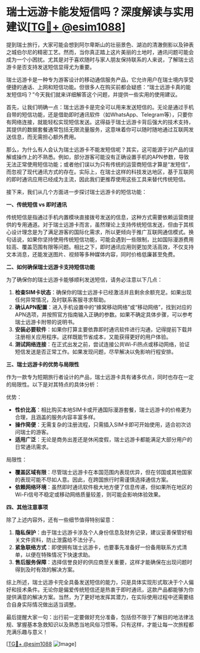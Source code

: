 # 瑞士远游卡能发短信吗？深度解读与实用建议[[TG💪+ @esim1088](https://t.me/s/esim1088)]

提到瑞士旅行，大家可能会想到阿尔卑斯山的壮丽景色、湖泊的清澈倒影以及钟表之城伯尔尼的精密工艺。然而，当你真正踏上这片美丽的土地时，通讯问题可能会成为一个小困扰。尤其是对于喜欢随时与家人朋友保持联系的人来说，了解瑞士远游卡是否支持发送短信显得尤为重要。

瑞士远游卡是一种专为游客设计的移动通信服务产品，它允许用户在瑞士境内享受便捷的通话、上网和短信功能。但很多人在购买前都会疑惑：“瑞士远游卡真的能发短信吗？”今天我们就来详细解答这个问题，并提供一些实用的使用建议。

首先，让我们明确一点：瑞士远游卡是完全可以用来发送短信的。无论是通过手机自带的短信功能，还是借助即时通讯软件（如WhatsApp、Telegram等），只要你有网络连接，就能轻松实现短信发送。这得益于瑞士远游卡背后强大的技术支持，其提供的数据套餐通常包括无限流量服务，这意味着你可以随时随地通过互联网发送信息，而无需担心额外费用。

那么，为什么有人会认为瑞士远游卡不能发短信呢？其实，这可能源于对产品的误解或操作上的不熟悉。例如，部分游客可能没有正确设置手机的APN参数，导致无法正常使用短信功能；或者他们误以为只有传统的运营商短信才算是“发短信”，而忽视了现代通讯方式的存在。实际上，在瑞士这样的科技发达地区，基于互联网的即时通讯应用已经成为主流，因此我们更推荐使用这些工具来替代传统短信。

接下来，我们从几个方面进一步探讨瑞士远游卡的短信功能：

**一、传统短信 vs 即时通讯**

传统短信是指通过手机内置模块直接拨号发送的信息，这种方式需要依赖运营商提供的专用通道。对于瑞士远游卡而言，虽然理论上支持传统短信发送，但由于其核心设计理念是为了满足游客的国际化需求，所以更倾向于推广互联网通信模式。换句话说，如果你坚持使用传统短信功能，可能会遇到一些限制，比如国际漫游费用较高、覆盖范围有限等问题。相比之下，即时通讯应用则更加灵活高效，不仅支持文本消息，还能发送图片、视频等多种媒体内容，同时价格低廉甚至免费。

**二、如何确保瑞士远游卡支持短信功能**

为了确保你的瑞士远游卡能够顺利发送短信，请务必注意以下几点：

1. **检查SIM卡状态**：确保你的瑞士远游卡已经激活并且剩余余额充足。如果出现任何异常情况，及时联系客服寻求帮助。
2. **确认APN配置**：进入手机设置中的“蜂窝移动网络”或“移动网络”，找到对应的APN选项，并按照官方指南输入正确的参数。如果不确定具体步骤，可以参考瑞士远游卡附带的说明书。
3. **安装必要软件**：如果你打算主要依靠即时通讯软件进行沟通，记得提前下载并注册相关应用程序。这样既能节省成本，又能获得更好的用户体验。
4. **测试网络连接**：在正式出发之前，尝试连接公共Wi-Fi热点或移动网络，验证短信发送是否正常工作。如果发现问题，尽早解决以免影响行程安排。

**三、瑞士远游卡的优势与局限性**

作为一款专为短期旅行者设计的产品，瑞士远游卡具有诸多优点，同时也存在一定的局限性。以下是对其特点的具体分析：

优势：
- **性价比高**：相比购买本地SIM卡或开通国际漫游套餐，瑞士远游卡的价格更为合理，且涵盖的服务内容丰富多样。
- **操作简便**：无需复杂的注册流程，只需插入SIM卡即可开始使用，适合初次访问瑞士的游客。
- **适用广泛**：无论是商务出差还是休闲度假，瑞士远游卡都能满足大部分用户的日常通讯需求。

局限性：
- **覆盖区域有限**：尽管瑞士远游卡在本国范围内表现优异，但在邻国或其他国家的表现可能不尽如人意。因此，在跨国旅行时需谨慎选择通信方案。
- **依赖网络环境**：虽然即时通讯软件极大地方便了信息传递，但如果所在地区的Wi-Fi信号不稳定或移动网络质量较差，则可能会影响体验效果。

**四、其他注意事项**

除了上述内容外，还有一些细节值得特别留意：

1. **隐私保护**：由于瑞士远游卡涉及个人身份信息及财务记录，建议妥善保管好相关文件资料，防止泄露给不法分子。
2. **紧急联络方式**：即使拥有瑞士远游卡，也要事先准备好一份备用联系方式清单，以便在特殊情况下快速求助。
3. **售后服务保障**：选择信誉良好的供应商至关重要，这样才能确保在出现问题时得到及时有效的解决方案。

综上所述，瑞士远游卡完全具备发送短信的能力，只是具体实现形式取决于个人偏好和技术条件。无论你是偏爱传统短信还是热衷于即时通讯，这款产品都能够为你提供满意的解决方案。当然，为了更好地发挥其潜力，在实际使用过程中还需要结合自身实际情况做出适当调整。

最后提醒大家一句：出行前一定要做好充分准备，包括但不限于了解目的地法律法规、掌握基本急救知识以及熟悉当地风俗习惯等。只有这样，才能让每一次旅程都充满乐趣与意义！

[[TG💪+ @esim1088](https://t.me/s/esim1088) ![Image](https://i.postimg.cc/4NQfJmqS/Snipaste-2025-05-13-00-14-12.png)]